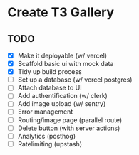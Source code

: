 # Create T3 Gallery

## TODO

- [X] Make it deployable (w/ vercel)
- [X] Scaffold basic ui with mock data
- [X] Tidy up build process
- [ ] Set up a database (w/ vercel postgres)
- [ ] Attach database to UI
- [ ] Add authentification (w/ clerk)
- [ ] Add image upload (w/ sentry)
- [ ] Error management
- [ ] Routing/image page (parallel route)
- [ ] Delete button (with server actions)
- [ ] Analytics (posthog)
- [ ] Ratelimiting (upstash)